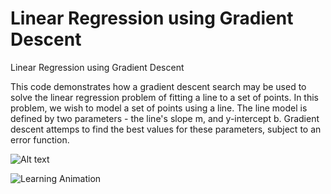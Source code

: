 # Linear Regression using Gradient Descent
Linear Regression using Gradient Descent

This code demonstrates how a gradient descent search may be used to solve the linear regression problem of fitting a line to a set of points. In this problem, we wish to model a set of points using a line. The line model is defined by two parameters - the line's slope m, and y-intercept b. Gradient descent attemps to find the best values for these parameters, subject to an error function.

![Alt text](/LinRegGradDesc/blob/master/eg.gif?raw=true "Optional Title")

![Learning Animation](https://github.com/Shantam2/LinRegGradDesc/blob/master/eg.gif "Optional title")

